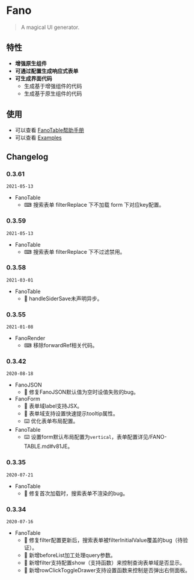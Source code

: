 # Fano

> A magical UI generator.

## 特性

- **增强原生组件**
- **可通过配置生成响应式表单**
- **可生成界面代码**
  - 生成基于增强组件的代码
  - 生成基于原生组件的代码

## 使用

- 可以查看 [FanoTable帮助手册](/FANO-TABLE.md)
- 可以查看 [Examples](/examples)

## Changelog

### 0.3.61

`2021-05-13`

- FanoTable
    - ⌨ 搜索表单 filterReplace 下不加载 form 下对应key配置。

### 0.3.59

`2021-05-13`

- FanoTable
    - ⌨ 搜索表单 filterReplace 下不过滤禁用。

### 0.3.58

`2021-03-01`

- FanoTable
    - 🐞 handleSiderSave未声明异步。

### 0.3.55

`2021-01-08`

- FanoRender
    - ⌨ 移除forwardRef相关代码。

### 0.3.42

`2020-08-18`

- FanoJSON
    - 🐞 修复FanoJSON默认值为空时设值失败的bug。
- FanoForm
    - 🌟 表单域label支持JSX。
    - 🌟 表单域支持设置快速提示tooltip属性。
    - ⌨️ 优化表单布局配置。
- FanoTable
    - ⌨️ 设置form默认布局配置为`vertical`，表单配置详见/FANO-TABLE.md#v81JE。

### 0.3.35

`2020-07-21`

- FanoTable
    - 🐞 修复首次加载时，搜索表单不渲染的bug。

### 0.3.34

`2020-07-16`

- FanoTable
    - 🐞 修复filter配置更新后，搜索表单被filterInitialValue覆盖的bug（待验证）。
    - 🌟 新增beforeList加工处理query参数。
    - 🌟 新增filter支持配置show（支持函数）来控制查询表单域是否显示。
    - 🌟 新增rowClickToggleDrawer支持设置函数来控制是否弹出右侧面板。
